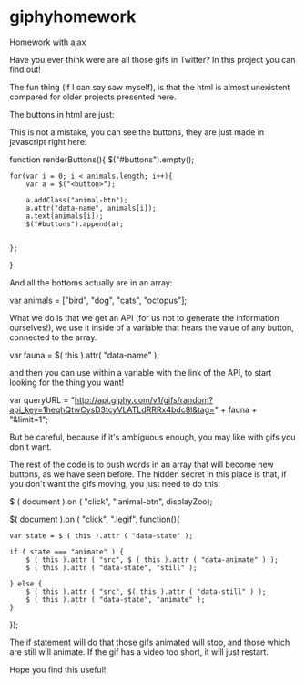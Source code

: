 # giphyhomework
Homework with ajax

Have you ever think were are all those gifs in Twitter? In this project you can find out!

The fun thing (if I can say saw myself), is that the html is almost unexistent compared for older projects presented here.

The buttons in html are just:
<div id= "buttons"> </div>

This is not a mistake, you can see the buttons, they are just made in javascript right here:

function renderButtons(){
    $("#buttons").empty();

    for(var i = 0; i < animals.length; i++){
        var a = $("<button>");
        
        a.addClass("animal-btn");
        a.attr("data-name", animals[i]);
        a.text(animals[i]);
        $("#buttons").append(a);
    

    };
}

And all the bottoms actually are in an array:

var animals = ["bird", "dog", "cats", "octopus"];

What we do is that we get an API (for us not to generate the information ourselves!), we use it inside of a variable that hears the value of any button, connected to the array.
 
 var fauna = $( this ).attr( "data-name" );
 
 and then you can use within a variable with the link of the API, to start looking for the thing you want!
 
 var queryURL = "http://api.giphy.com/v1/gifs/random?api_key=1heqhQtwCysD3tcyVLATLdRRRx4bdc8l&tag=" + fauna + "&limit=1";
 
 But be careful, because if it's ambiguous enough, you may like with gifs you don't want.
 
 The rest of the code is to push words in an array that will become new buttons, as we have seen before. The hidden secret in this place is that, if you don't want the gifs moving, you just need to do this:
 
 $ ( document ).on ( "click", ".animal-btn", displayZoo);


$( document ).on ( "click", ".legif", function(){

    var state = $ ( this ).attr ( "data-state" );

    if ( state === "animate" ) {
        $ ( this ).attr ( "src", $ ( this ).attr ( "data-animate" ) );
        $ ( this ).attr ( "data-state", "still" );
        
    } else {
        $ ( this ).attr ( "src", $( this ).attr ( "data-still" ) );
        $ ( this ).attr ( "data-state", "animate" ); 
    }



});

The if statement will do that those gifs animated will stop, and those which are still will animate. If the gif has a video too short, it will just restart.

Hope you find this useful!
  
  
